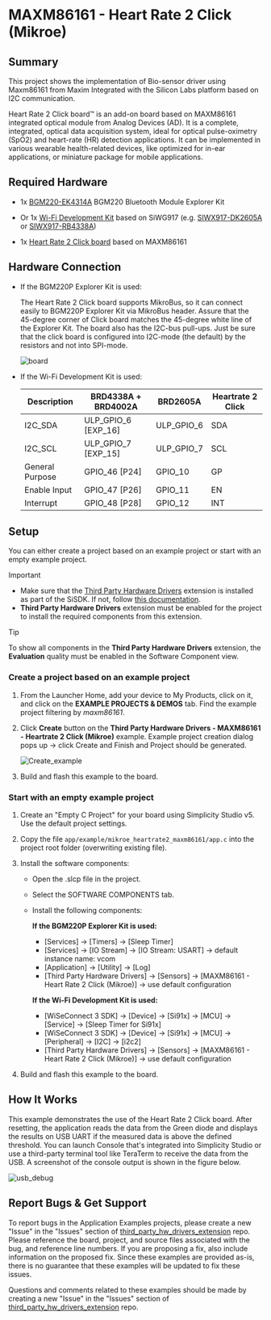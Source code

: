 # MAXM86161 - Heart Rate 2 Click (Mikroe) #

## Summary ##

This project shows the implementation of Bio-sensor driver using Maxm86161 from Maxim Integrated with the Silicon Labs platform based on I2C communication.

Heart Rate 2 Click board™ is an add-on board based on MAXM86161 integrated optical module from Analog Devices (AD). It is a complete, integrated, optical data acquisition system, ideal for optical pulse-oximetry (SpO2) and heart-rate (HR) detection applications. It can be implemented in various wearable health-related devices, like optimized for in-ear applications, or miniature package for mobile applications.

## Required Hardware ##

- 1x [BGM220-EK4314A](https://www.silabs.com/development-tools/wireless/bluetooth/bgm220-explorer-kit) BGM220 Bluetooth Module Explorer Kit

- Or 1x [Wi-Fi Development Kit](https://www.silabs.com/development-tools/wireless/wi-fi) based on SiWG917 (e.g. [SIWX917-DK2605A](https://www.silabs.com/development-tools/wireless/wi-fi/siwx917-dk2605a-wifi-6-bluetooth-le-soc-dev-kit) or [SIWX917-RB4338A](https://www.silabs.com/development-tools/wireless/wi-fi/siwx917-rb4338a-wifi-6-bluetooth-le-soc-radio-board))

- 1x [Heart Rate 2 Click board](https://www.mikroe.com/heart-rate-2-click) based on MAXM86161

## Hardware Connection ##

- If the BGM220P Explorer Kit is used:

  The Heart Rate 2 Click board supports MikroBus, so it can connect easily to BGM220P Explorer Kit via MikroBus header. Assure that the 45-degree corner of Click board matches the 45-degree white line of the Explorer Kit.
  The board also has the I2C-bus pull-ups. Just be sure that the click board is configured into I2C-mode (the default) by the resistors and not into SPI-mode.

  ![board](image/hardware_connection.png "BGM220 Explorer Kit Board and Heart Rate 2 Click Board")

- If the Wi-Fi Development Kit is used:

  | Description  | BRD4338A + BRD4002A | BRD2605A     | Heartrate 2 Click  |
  | ----------------| --------------- | ------------- | ------------------ |
  | I2C_SDA      | ULP_GPIO_6 [EXP_16]   | ULP_GPIO_6 | SDA                |
  | I2C_SCL      | ULP_GPIO_7 [EXP_15]   | ULP_GPIO_7 | SCL                |
  | General Purpose | GPIO_46 [P24]      | GPIO_10    | GP                 |
  | Enable Input    | GPIO_47 [P26]      | GPIO_11    | EN                 |
  | Interrupt       | GPIO_48 [P28]      | GPIO_12    | INT                |

## Setup ##

You can either create a project based on an example project or start with an empty example project.

> [!IMPORTANT]
> - Make sure that the [Third Party Hardware Drivers](https://github.com/SiliconLabsSoftware/third_party_hw_drivers_extension) extension is installed as part of the SiSDK. If not, follow [this documentation](https://github.com/SiliconLabsSoftware/third_party_hw_drivers_extension/blob/master/README.md#how-to-add-to-simplicity-studio-ide).
> - **Third Party Hardware Drivers** extension must be enabled for the project to install the required components from this extension.

> [!TIP]
> To show all components in the **Third Party Hardware Drivers** extension, the **Evaluation** quality must be enabled in the Software Component view.

### Create a project based on an example project ###

1. From the Launcher Home, add your device to My Products, click on it, and click on the **EXAMPLE PROJECTS & DEMOS** tab. Find the example project filtering by *maxm86161*.

2. Click **Create** button on the **Third Party Hardware Drivers - MAXM86161 - Heartrate 2 Click (Mikroe)** example. Example project creation dialog pops up -> click Create and Finish and Project should be generated.

   ![Create_example](image/create_example.png)

3. Build and flash this example to the board.

### Start with an empty example project ###

1. Create an "Empty C Project" for your board using Simplicity Studio v5. Use the default project settings.

2. Copy the file `app/example/mikroe_heartrate2_maxm86161/app.c` into the project root folder (overwriting existing file).

3. Install the software components:

    - Open the .slcp file in the project.

    - Select the SOFTWARE COMPONENTS tab.

    - Install the following components:

      **If the BGM220P Explorer Kit is used:**

        - [Services] → [Timers] → [Sleep Timer]
        - [Services] → [IO Stream] → [IO Stream: USART] → default instance name: vcom
        - [Application] → [Utility] → [Log]
        - [Third Party Hardware Drivers] → [Sensors] → [MAXM86161 - Heart Rate 2 Click (Mikroe)] -> use default configuration

      **If the Wi-Fi Development Kit is used:**

        - [WiSeConnect 3 SDK] → [Device] → [Si91x] → [MCU] → [Service] → [Sleep Timer for Si91x]
        - [WiSeConnect 3 SDK] → [Device] → [Si91x] → [MCU] → [Peripheral] → [I2C] → [i2c2]
        - [Third Party Hardware Drivers] → [Sensors] → [MAXM86161 - Heart Rate 2 Click (Mikroe)] -> use default configuration

4. Build and flash this example to the board.

## How It Works ##

This example demonstrates the use of the Heart Rate 2 Click board. After resetting, the application reads the data from the Green diode and displays the results on USB UART if the measured data is above the defined threshold.
You can launch Console that's integrated into Simplicity Studio or use a third-party terminal tool like TeraTerm to receive the data from the USB. A screenshot of the console output is shown in the figure below.

![usb_debug](image/log.png "USB Debug Output Data")

## Report Bugs & Get Support ##

To report bugs in the Application Examples projects, please create a new "Issue" in the "Issues" section of [third_party_hw_drivers_extension](https://github.com/SiliconLabsSoftware/third_party_hw_drivers_extension) repo. Please reference the board, project, and source files associated with the bug, and reference line numbers. If you are proposing a fix, also include information on the proposed fix. Since these examples are provided as-is, there is no guarantee that these examples will be updated to fix these issues.

Questions and comments related to these examples should be made by creating a new "Issue" in the "Issues" section of [third_party_hw_drivers_extension](https://github.com/SiliconLabsSoftware/third_party_hw_drivers_extension) repo.
